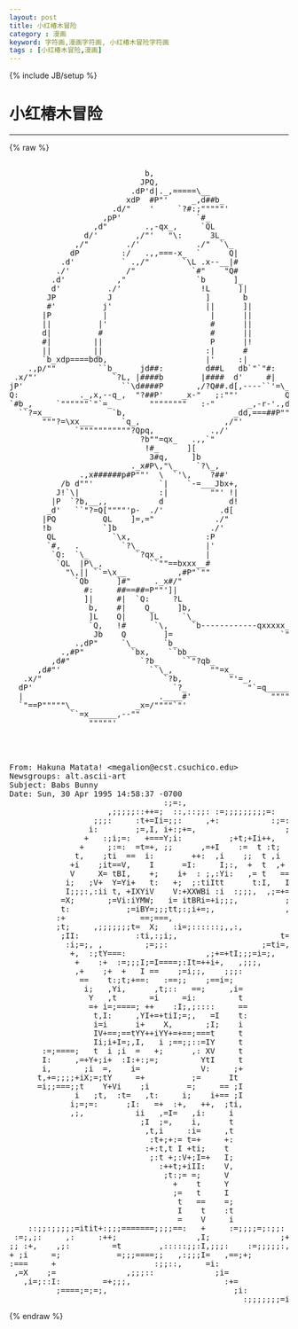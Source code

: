 ```yaml
---
layout: post
title: 小红椿木冒险
category : 漫画
keyword: 字符画,漫画字符画, 小红椿木冒险字符画
tags : [小红椿木冒险,漫画]
---
```

{% include JB/setup %}
# 小红椿木冒险
---
{% raw %}
<pre>

                             b,                                                 
                            JPQ,                                                
                          .dP&#039;d|._,=====\__                                     
                         xdP  #P&quot;&#039;     _,d##b_                                  
                      .d/&quot;    &#039;     `?#:;&quot;&quot;&quot;&quot;&quot;&#039;                                 
                    ,pP&#039;                `#_                                     
                  ,d&quot;        .,-qx_,     `QL                                    
                d/&#039;        ,/&quot;&#039;   &quot;\:      3L_                                  
              ,/&quot;        ./&#039;            ./&quot;  `\_                                
             dP         :/   .,,===-x_  `      Q|                               
           .d&#039;          ` .,/&quot;       `\L .x--__|#                               
          ./&#039;            /&quot;            `#&quot;    &quot;Q#                               
         .d&#039;           ,&quot;               `b      ]_                              
         d&#039;          ./&#039;                 !L      ]|                             
        JP           J                    ]       b                             
        #&#039;          j&#039;                    ||      ]|                            
       |P           |                      |      ||                            
       ||          |&#039;                      #      ||                            
       d|          #                       #      ||                            
       #|         ||                       P      |!                            
       ||         ||                      :|      #                             
       `b_xdp====bdb,                     |&#039;     :|                             
    .,p/&quot;&quot;         ``b_     jd##:         d##L   db`&quot;`&quot;#:                       
 .x/&quot;&#039;                `?L, |####b        |####  d&#039;     #|                       
jP&#039;                     ``\d####P       ,/?Q##.d[,----``&#039;=\_                    
Q:             ._,x,--q_,  &quot;?##P&#039;    _x-&quot;   ;:&quot;&quot;&#039;          Qb                   
`#b_,     `&quot;&quot;&quot;&quot;&quot;&quot;`&quot;`=_        &quot;&quot;&quot;&quot;&quot;&quot;&quot;&quot;   :-&quot;       _,-r-&#039;.,dP                   
  ``?=x__             `b,                       _dd,===##P&quot;&quot;                    
       &quot;&quot;&quot;?=\xx___      `q_,                  ,/&quot;&#039;                              
              `&quot;&quot;&quot;&quot;&quot;&quot;&quot;&quot;&quot;&quot;&quot;?Qpq,            .,/&#039;                                 
                            ?b&quot;&quot;=qx_   .,,`&quot;                                    
                             !#_      ][                                        
                              3#q,     ]b                                       
                          ._x#P\,&quot;\_    `?\_,                                   
               .,x######p#P&quot;&quot;&#039;  \  `&#039;\,    ?##&#039;                                 
           /b d&quot;&quot;&#039;              `|    `-=___Jbx+,                               
          J!`\|                 :|         &quot;&quot;&#039; !|                               
         |P  `?b,__,,           d              d!                               
        _d&#039;   ``&quot;?=Q[&quot;&quot;&quot;&quot;&#039;p-  ./&#039;            .d[                                
       |PQ          QL    ]=,=&quot;             ./&quot;                                 
       !b           `]b                    ./&#039;                                  
        QL            `\x,                :P                                    
        `#,   .         `?\_              |&#039;                                    
         `Q:  `\_          `?qx_,         |                                     
          `QL  |P\_,          ``&quot;&quot;==bxxx__#                                     
            &quot;\,|| ``=\x__           ,#P&quot;`&quot;&quot;                                     
              `Qb      ]#&quot;     ._x#/&quot;                                           
                #:     ##==##=P&quot;&quot;&#039;]|                                            
                ]|     #|  `Q:     ?L                                           
                 b,    #|    Q_     ]b,                                         
                 ]L    Q|     ]L     `\_                                        
                 `Q,   !#      `\,     `b------------qxxxxx___                  
                  Jb    Q        ]=                       `&quot;&quot;&quot;&quot;`&quot;-=-x_,         
              .,dP&quot;     `\_      `b_                                 ``&quot;=\x_,   
           .,#P&quot;          `bx,    ``bb__                                   `&quot;\_ 
         ,d#&quot;               `?b_     ``&quot;?qb_                                  &quot;\
      ,d#&quot;&#039;                   ``\_,        &quot;&quot;=x_                     ._______xd#
   .x/&quot;                          `?b,          &quot;&#039;=_,               :r&quot;&quot;&quot;&quot;&quot;&quot;&quot;&quot;&quot;&#039; 
  dP&#039;                              `?_             &quot;`=q_________,==&quot;            
  |                             .____#&#039;                 &quot;&quot;&quot;&quot;&quot;&quot;&quot;&quot;                
  `&quot;==P&quot;&quot;&quot;&quot;&quot;\_             _x=/&quot;&quot;&quot;&quot;`&quot;&#039;                                          
             ``=x______,--&quot;&quot;                                                    
                 &quot;&quot;&quot;&quot;&quot;&#039;




From: Hakuna Matata! &lt;megalion@ecst.csuchico.edu&gt;
Newsgroups: alt.ascii-art
Subject: Babs Bunny
Date: Sun, 30 Apr 1995 14:58:37 -0700
                                 :;=:,                                         
                     ,;;;;;::++=;  ::,::;;: :=;;;;;;;;;=:                      
                  ;;;:     :t+=Ii=;;:     ,+:           :;=:                   
                 i:        ;=,I, i+:;+=,                   ;+,                 
                +   :;i;=:   +===Y;i:          ;+t;+Ii++,    +=                
               +     ;:=:  =t=+, ;;      ,=+I    :=  t :t;    :i               
              t,    ;ti  ==  i:        ++:  ,i    ;;  t ,i     ;=              
             +i    ;it==V,    I      =I:     I;:,  +  t  ,+     i              
             V     X= tBI,    +;    i+  : ;,:Yi:   ,= t   ==    ,=             
            i;   ;V+  Y=Yi+   t:   +;  ;:tiItt      t:I,   I     i             
            I;;;:,:ii t, +IXYiV    V:+XXWBi :i  :;;;,  ,;=+=    +,             
           =X;       ;=Vi:iYMW;   i= itBRi=+i;;;,          ;+   I              
           t:            ;=iBY=;;;tt;:;i+=;,               ,tt i;              
          :+                ==;===,                         ,V+;               
          ;t;     ,;;;;;;;t=  X;   :i=;::::::;,,:,          =V:                
           ;II:            :ti,:;i;,                      t==                  
            :i;=;, ,         ;=;;:                    ;=ti=,                   
             +,  :;tY===:                 ,;+=+tI;;;=i=;,                      
              +    :+  :=;;;I;=I====;:It=++i+,   ,;;;,                         
              ,+    ;+  +   I ==    ;=i;;,    ;;;:                             
               ==    t:;t;+==:   :==;;    ;==i=;                               
                i;   ,Yi,      ,t;::   ==;     ,i=                             
                 Y   ,t       =i     =i:         t                             
                 =+ i=;====; ++    :I;,;::::     ==                            
                  t,I:     ,YI+=+tiI;=;,   =I    t:                            
                  i=i      i+    X,       ;I;    i                             
                  IV+==;==tYY++iYY+=+==;===t     t                             
                  Ii;i+I=;,I,   i ;==;;::=IY     t                             
       :=;====;   t  i ;i  =   +;      ,: XV     t                             
       I:     ,=+Y+;i+  :I:+:;=;         YtI     t                             
       i,       ;i  =,    i=             V:     ;+                             
      t,+=;;;;+iX;=;tY     =+          ;=      It                              
      =i;;===;;t    Y+Vi    ;i        =;     == ;I                             
              i   ;t,  :t=   ,t:     i;    i+== ;I                             
             i;=;=:      ;I:   =+  :+,   ++,  ;ti,                             
             ,;,           ii   ,=I=   ,i:     i                               
                            ;I  ;=,    i,      t                               
                             ,t,i     :i=     ,t                               
                              :t+;+:= t=+     +:                               
                             :+:t,t I +ti;    t                                
                              ;:t +;:V+;I=+   I;                               
                                :++t;+iII:    V,                               
                                 ;t:;= =;     V                                
                                   +    t     Y                                
                                   ;=   t     I                                
                                    t   ==    =;                               
                                    I    t    :t                               
                                    =    V     i                               
    ::;;:;;;;;=itit+:;;;=======;;;;==:   +     :=;;;;=;:;;:                    
 :=;,;:     ,:     :++;                 ,I;               ;++i+i+;:;,          
;; :+,    ,;:         =t        ,:::::;;:I,;;;:    :=;;;;;:,       ::;+==:     
+ ;i     =;            =;;;====;;   ,:;;;I=   ,==;+;         ;+       ,=;:;=   
:===     +                     :;;::,     =i:                 ;t        := ,+, 
 ,=X    ;=               ,;;;::             ;i=                I         i   t 
   ,i=;::I:         =+;;;,                    :+=             ;=         i  ,i 
          ;====;=;=;,                           ;i:          ==         i:;+=  
                                                  :;;;;;;;=iti;,    ,;=t=;,   </pre>
{% endraw %}
